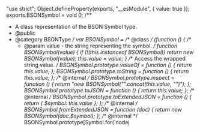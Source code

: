 "use strict";
Object.defineProperty(exports, "__esModule", { value: true });
exports.BSONSymbol = void 0;
/**
 * A class representation of the BSON Symbol type.
 * @public
 * @category BSONType
 */
var BSONSymbol = /** @class */ (function () {
    /**
     * @param value - the string representing the symbol.
     */
    function BSONSymbol(value) {
        if (!(this instanceof BSONSymbol))
            return new BSONSymbol(value);
        this.value = value;
    }
    /** Access the wrapped string value. */
    BSONSymbol.prototype.valueOf = function () {
        return this.value;
    };
    BSONSymbol.prototype.toString = function () {
        return this.value;
    };
    /** @internal */
    BSONSymbol.prototype.inspect = function () {
        return "new BSONSymbol(\"".concat(this.value, "\")");
    };
    BSONSymbol.prototype.toJSON = function () {
        return this.value;
    };
    /** @internal */
    BSONSymbol.prototype.toExtendedJSON = function () {
        return { $symbol: this.value };
    };
    /** @internal */
    BSONSymbol.fromExtendedJSON = function (doc) {
        return new BSONSymbol(doc.$symbol);
    };
    /** @internal */
    BSONSymbol.prototype[Symbol.for('nodej